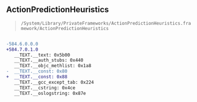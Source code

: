 ## ActionPredictionHeuristics

> `/System/Library/PrivateFrameworks/ActionPredictionHeuristics.framework/ActionPredictionHeuristics`

```diff

-584.6.0.0.0
+584.7.0.1.0
   __TEXT.__text: 0x5b00
   __TEXT.__auth_stubs: 0x440
   __TEXT.__objc_methlist: 0x1a8
-  __TEXT.__const: 0x80
+  __TEXT.__const: 0x88
   __TEXT.__gcc_except_tab: 0x224
   __TEXT.__cstring: 0x4ce
   __TEXT.__oslogstring: 0x87e

```

